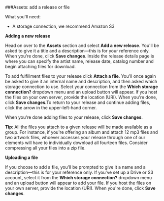 ###Assets: add a release or file

What you'll need:

- A storage connection, we recommend Amazon S3

**Adding a new release**

Head on over to the **Assets** section and select **Add a new release**. You'll be asked to give it a title and a description—this is for your reference only. When you're done, click **Save changes**. Inside the release details page is where you can specify the artist name, release date, catalog number and begin attaching files for download.

To add fulfillment files to your release click **Attach a file**. You'll once again be asked to give it an internal name and description, and then asked which storage connection to use. Select your connection from the **Which storage connection?** dropdown menu and an upload button will appear. If you host the files on your own server, provide the location (URI). When you're done, click **Save changes**.To return to your release and continue adding files, click the arrow in the upper-left-hand corner.

When you're done adding files to your release, click **Save changes**.

**Tip**: All the files you attach to a given release will be made available as a group. For instance, if you're offering an album and attach 12 mp3 files and two artwork files, whoever accesses your release through one of our elements will have to individually download all fourteen files. Consider compressing all your files into a zip file.

**Uploading a file**

If you choose to add a file, you'll be prompted to give it a name and a description—this is for your reference only. If you've set up a Drive or S3 account, select it from the **Which storage connection?** dropdown menu and an upload button will appear to add your file. If you host the files on your own server, provide the location (URI). When you're done, click **Save changes**.
